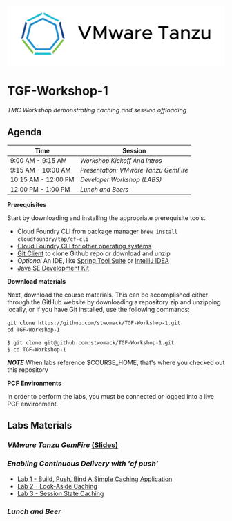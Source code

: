 ![VMware Tanzu Gemfire](/images/vmware-tanzu.png)
# TGF-Workshop-1
*TMC Workshop demonstrating caching and session offloading*

## Agenda

Time | Session
---- | -------
9:00 AM - 9:15 AM | _Workshop Kickoff And Intros_
9:15 AM - 10:00 AM | _Presentation: VMware Tanzu GemFire_
10:15 AM - 12:00 PM | _Developer Workshop (*LABS*)_
12:00 PM - 1:00 PM | _Lunch and Beers_

**Prerequisites**

Start by downloading and installing the appropriate prerequisite tools.
- Cloud Foundry CLI from package manager `brew install cloudfoundry/tap/cf-cli`
- [Cloud Foundry CLI for other operating systems](https://docs.cloudfoundry.org/cf-cli/install-go-cli.html)
- [Git Client](https://git-scm.com/downloads) to clone Github repo or download and unzip
- *Optional* An IDE, like [Spring Tool Suite](https://spring.io/tools/sts/all) or [IntelliJ IDEA](https://www.jetbrains.com/idea/download/)
- [Java SE Development Kit](http://info.pivotal.io/n0I60i3021AN0JU0le10CRR)

**Download materials**

Next, download the course materials.  This can be accomplished either through the GitHub website by downloading a repository zip and unzipping locally, or if you have Git installed, use the following commands:

```
git clone https://github.com/stwomack/TGF-Workshop-1.git
cd TGF-Workshop-1
```

```
$ git clone git@github.com:stwomack/TGF-Workshop-1.git
$ cd TGF-Workshop-1
```

***NOTE***
When labs reference $COURSE_HOME, that's where you checked out this repository

**PCF Environments**

In order to perform the labs, you must be connected or logged into a live PCF environment.

## Labs Materials

### _VMware Tanzu GemFire_ [(Slides)](session_01/Session_01-VMware-Tanzu-GemFire.pptx)

### _Enabling Continuous Delivery with 'cf push'_
  - [Lab 1 - Build, Push, Bind A Simple Caching Application](session_02/lab_01/lab_01.md)
  - [Lab 2 - Look-Aside Caching](session_02/lab_02/lab_02.md)
  - [Lab 3 - Session State Caching](session_02/lab_03/lab_03.md)

### _Lunch and Beer_


